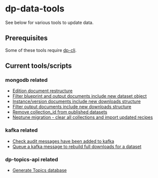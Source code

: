 # dp-data-tools

 See below for various tools to update data.

## Prerequisites

Some of these tools require [dp-cli](https://github.com/ONSdigital/dp-cli).

## Current tools/scripts

### mongodb related

* [Edition document restructure](./mongo-fixes/edition-doc-structure)
* [Filter blueprint and output documents include new dataset object](./mongo-fixes/filter-doc-version-identifier)
* [Instance/version documents include new downloads structure](./mongo-fixes/download-structure/dataset)
* [Filter output documents include new downloads structure](./mongo-fixes/download-structure/filter)
* [Remove collection_id from published datasets](./mongo-fixes/delete-published-collection-id)
* [Neptune migration - clear all collections and import updated recipes](./mongo-fixes/neptune-migration)

### kafka related

* [Check audit messages have been added to kafka](./kafka-tools/check-audit)
* [Queue a kafka message to rebuild full downloads for a dataset](./kafka-tools/generate-downloads)

### dp-topics-api related

* [Generate Topics database](./topics-tools/gen-topics-database)